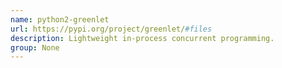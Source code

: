 ```yaml
---
name: python2-greenlet
url: https://pypi.org/project/greenlet/#files
description: Lightweight in-process concurrent programming.
group: None
---
```

